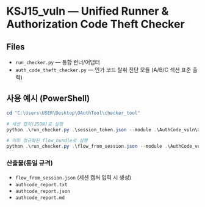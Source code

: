 # KSJ15_vuln — Unified Runner & Authorization Code Theft Checker

## Files
- `run_checker.py` — 통합 런너/어댑터
- `auth_code_theft_checker.py` — 인가 코드 탈취 진단 모듈 (A/B/C 섹션 표준 출력)

## 사용 예시 (PowerShell)
```powershell
cd "C:\Users\USER\Desktop\OAuthTool\checker_tool"

# 세션 캡처(JSON)로 실행
python .\run_checker.py .\session_token.json --module .\AuthCode_vuln\auth_code_theft_checker.py --outdir .\out

# 이미 정규화된 flow_bundle로 실행
python .\run_checker.py .\flow_from_session.json --module .\AuthCode_vuln\auth_code_theft_checker.py --outdir .\out
```

### 산출물(통일 규격)
- `flow_from_session.json` (세션 캡처 입력 시 생성)
- `authcode_report.txt`
- `authcode_report.json`
- `authcode_report.md`
